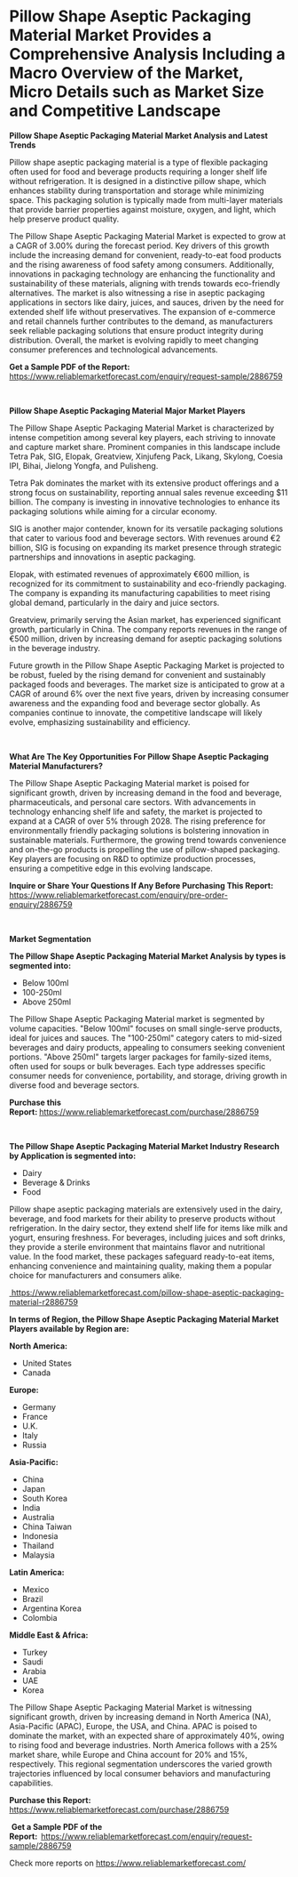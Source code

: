 <p><h1>Pillow Shape Aseptic Packaging Material Market Provides a Comprehensive Analysis Including a Macro Overview of the Market, Micro Details such as Market Size and Competitive Landscape</h1></p><p><strong>Pillow Shape Aseptic Packaging Material Market Analysis and Latest Trends</strong></p>
<p><p>Pillow shape aseptic packaging material is a type of flexible packaging often used for food and beverage products requiring a longer shelf life without refrigeration. It is designed in a distinctive pillow shape, which enhances stability during transportation and storage while minimizing space. This packaging solution is typically made from multi-layer materials that provide barrier properties against moisture, oxygen, and light, which help preserve product quality.</p><p>The Pillow Shape Aseptic Packaging Material Market is expected to grow at a CAGR of 3.00% during the forecast period. Key drivers of this growth include the increasing demand for convenient, ready-to-eat food products and the rising awareness of food safety among consumers. Additionally, innovations in packaging technology are enhancing the functionality and sustainability of these materials, aligning with trends towards eco-friendly alternatives. The market is also witnessing a rise in aseptic packaging applications in sectors like dairy, juices, and sauces, driven by the need for extended shelf life without preservatives. The expansion of e-commerce and retail channels further contributes to the demand, as manufacturers seek reliable packaging solutions that ensure product integrity during distribution. Overall, the market is evolving rapidly to meet changing consumer preferences and technological advancements.</p></p>
<p><strong>Get a Sample PDF of the Report:&nbsp;</strong> <a href="https://www.reliablemarketforecast.com/enquiry/request-sample/2886759?utm_campaign=3081&utm_medium=2&utm_source=Github&utm_content=ia&utm_term=13032025&utm_id=pillow-shape-aseptic-packaging-material">https://www.reliablemarketforecast.com/enquiry/request-sample/2886759</a></p>
<p>&nbsp;</p>
<p><strong>Pillow Shape Aseptic Packaging Material Major Market Players</strong></p>
<p><p>The Pillow Shape Aseptic Packaging Material Market is characterized by intense competition among several key players, each striving to innovate and capture market share. Prominent companies in this landscape include Tetra Pak, SIG, Elopak, Greatview, Xinjufeng Pack, Likang, Skylong, Coesia IPI, Bihai, Jielong Yongfa, and Pulisheng.</p><p>Tetra Pak dominates the market with its extensive product offerings and a strong focus on sustainability, reporting annual sales revenue exceeding $11 billion. The company is investing in innovative technologies to enhance its packaging solutions while aiming for a circular economy.</p><p>SIG is another major contender, known for its versatile packaging solutions that cater to various food and beverage sectors. With revenues around €2 billion, SIG is focusing on expanding its market presence through strategic partnerships and innovations in aseptic packaging.</p><p>Elopak, with estimated revenues of approximately €600 million, is recognized for its commitment to sustainability and eco-friendly packaging. The company is expanding its manufacturing capabilities to meet rising global demand, particularly in the dairy and juice sectors.</p><p>Greatview, primarily serving the Asian market, has experienced significant growth, particularly in China. The company reports revenues in the range of €500 million, driven by increasing demand for aseptic packaging solutions in the beverage industry.</p><p>Future growth in the Pillow Shape Aseptic Packaging Market is projected to be robust, fueled by the rising demand for convenient and sustainably packaged foods and beverages. The market size is anticipated to grow at a CAGR of around 6% over the next five years, driven by increasing consumer awareness and the expanding food and beverage sector globally. As companies continue to innovate, the competitive landscape will likely evolve, emphasizing sustainability and efficiency.</p></p>
<p>&nbsp;</p>
<p><strong>What Are The Key Opportunities For Pillow Shape Aseptic Packaging Material Manufacturers?</strong></p>
<p><p>The Pillow Shape Aseptic Packaging Material market is poised for significant growth, driven by increasing demand in the food and beverage, pharmaceuticals, and personal care sectors. With advancements in technology enhancing shelf life and safety, the market is projected to expand at a CAGR of over 5% through 2028. The rising preference for environmentally friendly packaging solutions is bolstering innovation in sustainable materials. Furthermore, the growing trend towards convenience and on-the-go products is propelling the use of pillow-shaped packaging. Key players are focusing on R&D to optimize production processes, ensuring a competitive edge in this evolving landscape.</p></p>
<p><strong>Inquire or Share Your Questions If Any Before Purchasing This Report:</strong> <a href="https://www.reliablemarketforecast.com/enquiry/pre-order-enquiry/2886759?utm_campaign=3081&utm_medium=2&utm_source=Github&utm_content=ia&utm_term=13032025&utm_id=pillow-shape-aseptic-packaging-material">https://www.reliablemarketforecast.com/enquiry/pre-order-enquiry/2886759</a></p>
<p>&nbsp;</p>
<p><strong>Market Segmentation</strong></p>
<p><strong>The Pillow Shape Aseptic Packaging Material Market Analysis by types is segmented into:</strong></p>
<p><ul><li>Below 100ml</li><li>100-250ml</li><li>Above 250ml</li></ul></p>
<p><p>The Pillow Shape Aseptic Packaging Material market is segmented by volume capacities. "Below 100ml" focuses on small single-serve products, ideal for juices and sauces. The "100-250ml" category caters to mid-sized beverages and dairy products, appealing to consumers seeking convenient portions. "Above 250ml" targets larger packages for family-sized items, often used for soups or bulk beverages. Each type addresses specific consumer needs for convenience, portability, and storage, driving growth in diverse food and beverage sectors.</p></p>
<p><strong>Purchase this Report:&nbsp;</strong><a href="https://www.reliablemarketforecast.com/purchase/2886759?utm_campaign=3081&utm_medium=2&utm_source=Github&utm_content=ia&utm_term=13032025&utm_id=pillow-shape-aseptic-packaging-material">https://www.reliablemarketforecast.com/purchase/2886759</a></p>
<p>&nbsp;</p>
<p><strong>The Pillow Shape Aseptic Packaging Material Market Industry Research by Application is segmented into:</strong></p>
<p><ul><li>Dairy</li><li>Beverage & Drinks</li><li>Food</li></ul></p>
<p><p>Pillow shape aseptic packaging materials are extensively used in the dairy, beverage, and food markets for their ability to preserve products without refrigeration. In the dairy sector, they extend shelf life for items like milk and yogurt, ensuring freshness. For beverages, including juices and soft drinks, they provide a sterile environment that maintains flavor and nutritional value. In the food market, these packages safeguard ready-to-eat items, enhancing convenience and maintaining quality, making them a popular choice for manufacturers and consumers alike.</p></p>
<p><a href="https://www.reliablemarketforecast.com/pillow-shape-aseptic-packaging-material-r2886759?utm_campaign=3081&utm_medium=2&utm_source=Github&utm_content=ia&utm_term=13032025&utm_id=pillow-shape-aseptic-packaging-material">&nbsp;https://www.reliablemarketforecast.com/pillow-shape-aseptic-packaging-material-r2886759</a></p>
<p><strong>In terms of Region, the Pillow Shape Aseptic Packaging Material Market Players available by Region are:</strong></p>
<p>
    <p> <strong> North America: </strong>
        <ul>
            <li>United States</li>
            <li>Canada</li>
        </ul>
        </p> 
    <p> <strong> Europe: </strong>
        <ul>
            <li>Germany</li>
            <li>France</li>
            <li>U.K.</li>
            <li>Italy</li>
            <li>Russia</li>
        </ul>
        </p> 
    <p> <strong> Asia-Pacific: </strong>
        <ul>
            <li>China</li>
            <li>Japan</li>
            <li>South Korea</li>
            <li>India</li>
            <li>Australia</li>
            <li>China Taiwan</li>
            <li>Indonesia</li>
            <li>Thailand</li>
            <li>Malaysia</li>
        </ul>
        </p> 
    <p> <strong> Latin America: </strong>
        <ul>
            <li>Mexico</li>
            <li>Brazil</li>
            <li>Argentina Korea</li>
            <li>Colombia</li>
        </ul>
        </p> 
    <p> <strong> Middle East & Africa: </strong>
        <ul>
            <li>Turkey</li>
            <li>Saudi</li>
            <li>Arabia</li>
            <li>UAE</li>
            <li>Korea</li>
        </ul>
    </p>
    </p>
<p><p>The Pillow Shape Aseptic Packaging Material Market is witnessing significant growth, driven by increasing demand in North America (NA), Asia-Pacific (APAC), Europe, the USA, and China. APAC is poised to dominate the market, with an expected share of approximately 40%, owing to rising food and beverage industries. North America follows with a 25% market share, while Europe and China account for 20% and 15%, respectively. This regional segmentation underscores the varied growth trajectories influenced by local consumer behaviors and manufacturing capabilities.</p></p>
<p><strong>Purchase this Report: </strong><a href="https://www.reliablemarketforecast.com/purchase/2886759?utm_campaign=3081&utm_medium=2&utm_source=Github&utm_content=ia&utm_term=13032025&utm_id=pillow-shape-aseptic-packaging-material">https://www.reliablemarketforecast.com/purchase/2886759</a></p>
<p>&nbsp;<strong>Get a Sample PDF of the Report:&nbsp;&nbsp;</strong><a href="https://www.reliablemarketforecast.com/enquiry/request-sample/2886759?utm_campaign=3081&utm_medium=2&utm_source=Github&utm_content=ia&utm_term=13032025&utm_id=pillow-shape-aseptic-packaging-material">https://www.reliablemarketforecast.com/enquiry/request-sample/2886759</a></p>
<p><strong></strong></p>
<p>Check more reports on <a href="https://www.reliablemarketforecast.com/?utm_campaign=3081&utm_medium=2&utm_source=Github&utm_content=ia&utm_term=13032025&utm_id=pillow-shape-aseptic-packaging-material">https://www.reliablemarketforecast.com/</a></p>